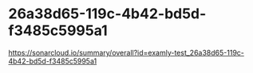 # 26a38d65-119c-4b42-bd5d-f3485c5995a1
https://sonarcloud.io/summary/overall?id=examly-test_26a38d65-119c-4b42-bd5d-f3485c5995a1

